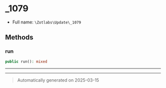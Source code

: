 
# _1079





* Full name: `\Zotlabs\Update\_1079`




## Methods


### run



```php
public run(): mixed
```












***


***
> Automatically generated on 2025-03-15
